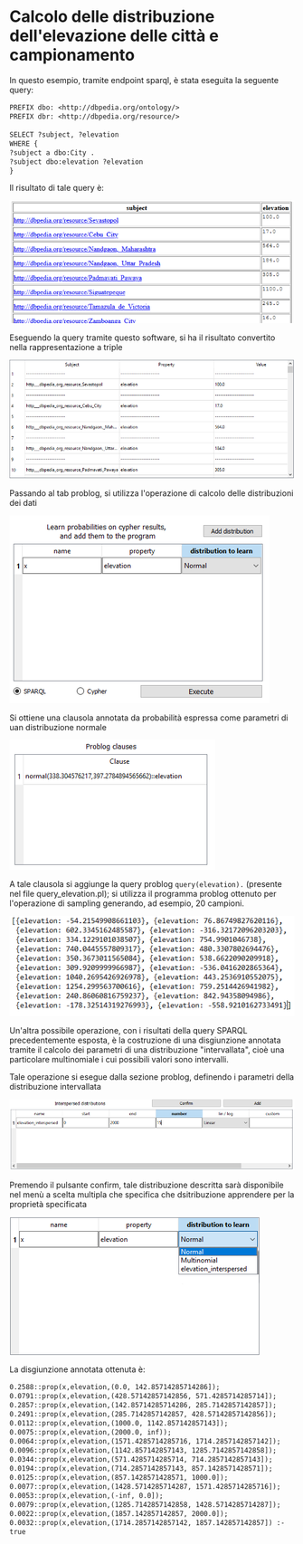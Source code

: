 # Calcolo delle distribuzione dell'elevazione delle città e campionamento

In questo esempio, tramite endpoint sparql, è stata eseguita la seguente query:

```
PREFIX dbo: <http://dbpedia.org/ontology/>
PREFIX dbr: <http://dbpedia.org/resource/>

SELECT ?subject, ?elevation 
WHERE {
?subject a dbo:City .
?subject dbo:elevation ?elevation
}
```

Il risultato di tale query è:

![](./img/sparql_query_result.PNG)

Eseguendo la query tramite questo  software, si ha il risultato convertito nella rappresentazione a triple

![](./img/sparql_triples.PNG)

Passando al tab problog, si utilizza l'operazione di calcolo delle distribuzioni dei dati

![](./img/elevation_distribution.PNG)

Si ottiene una clausola annotata da probabilità espressa come parametri di uan distribuzione normale

![](./img/elevation_clause.PNG)

A tale clausola si aggiunge la query problog ``` query(elevation). ``` (presente nel file query_elevation.pl); si utilizza il programma problog ottenuto per l'operazione di sampling generando, ad esempio, 20 campioni.

![](./img/elevation_sampling.PNG)

Un'altra possibile operazione, con i risultati della query SPARQL precedentemente esposta, è la costruzione di una disgiunzione annotata tramite il calcolo dei parametri di una distribuzione "intervallata", cioè una particolare multinomiale i cui possibili valori sono intervalli.

Tale operazione si esegue dalla sezione problog, definendo i parametri della distribuzione intervallata

![](./img/elevation_interspersed.PNG)

Premendo il pulsante confirm, tale distribuzione descritta sarà disponibile nel menù a scelta multipla che specifica che dsitribuzione apprendere per la proprietà specificata

![](./img/elevation_interspersed_mapping.png)

La disgiunzione annotata ottenuta è:

``` 
0.2588::prop(x,elevation,(0.0, 142.85714285714286]); 
0.0791::prop(x,elevation,(428.57142857142856, 571.4285714285714]); 
0.2857::prop(x,elevation,(142.85714285714286, 285.7142857142857]); 
0.2491::prop(x,elevation,(285.7142857142857, 428.57142857142856]); 
0.0112::prop(x,elevation,(1000.0, 1142.857142857143]); 
0.0075::prop(x,elevation,(2000.0, inf)); 
0.0064::prop(x,elevation,(1571.4285714285716, 1714.2857142857142]); 
0.0096::prop(x,elevation,(1142.857142857143, 1285.7142857142858]); 
0.0344::prop(x,elevation,(571.4285714285714, 714.2857142857143]); 
0.0194::prop(x,elevation,(714.2857142857143, 857.1428571428571]); 
0.0125::prop(x,elevation,(857.1428571428571, 1000.0]); 
0.0077::prop(x,elevation,(1428.5714285714287, 1571.4285714285716]); 
0.0053::prop(x,elevation,(-inf, 0.0]); 
0.0079::prop(x,elevation,(1285.7142857142858, 1428.5714285714287]); 
0.0022::prop(x,elevation,(1857.142857142857, 2000.0]); 
0.0032::prop(x,elevation,(1714.2857142857142, 1857.142857142857]) :- true
``` 
